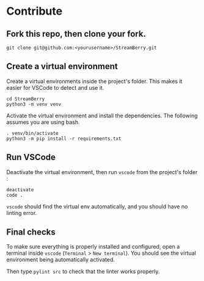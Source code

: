 Contribute
==========

Fork this repo, then clone your fork.
-------------------------------------

```
git clone git@github.com:<yourusername>/StreamBerry.git
```

Create a virtual environment
----------------------------

Create a virtual environments inside the project's folder. This makes it easier for VSCode to detect and use it.

```
cd StreamBerry
python3 -m venv venv
```

Activate the virtual environment and install the dependencies. The following assumes you are using bash.

```
. venv/bin/activate
python3 -m pip install -r requirements.txt
```

Run VSCode
----------

Deactivate the virtual environment, then run `vscode` from the project's folder :

```
deactivate
code .
```

`vscode` should find the virtual env automatically, and you should have no linting error.

Final checks
------------

To make sure everything is properly installed and configured, open a terminal inside `vscode` (`Terminal` > `New terminal`). You should see the virtual environment being automatically activated.

Then type `pylint src` to check that the linter works properly. 

